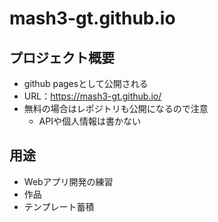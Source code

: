 # mash3-gt.github.io


## プロジェクト概要

* github pagesとして公開される
* URL：https://mash3-gt.github.io/
* 無料の場合はレポジトリも公開になるので注意
    * APIや個人情報は書かない


## 用途

* Webアプリ開発の練習
* 作品
* テンプレート蓄積